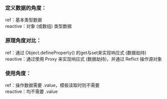 ### 定义数据的角度：
ref：基本类型数据  
reactive：对象 (或数组) 类型数据

### 原理角度对比：
ref：通过 Object.defineProperty() 的get与set来实现响应式 (数据劫持)  
reactive：通过使用 Proxy 来实现响应式 (数据劫持)，并通过 Reflict 操作源对象

### 使用角度：
ref：操作数据需要 .value，模板读取时则不需要  
reactive：均不需要 .value